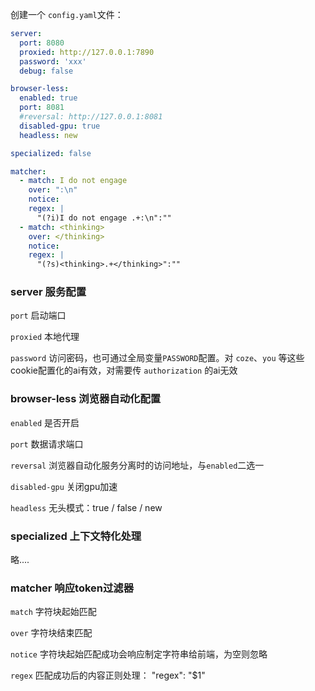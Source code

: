 创建一个 `config.yaml`文件：

```config.yaml
server:
  port: 8080
  proxied: http://127.0.0.1:7890
  password: 'xxx'
  debug: false

browser-less:
  enabled: true
  port: 8081
  #reversal: http://127.0.0.1:8081
  disabled-gpu: true
  headless: new

specialized: false

matcher:
  - match: I do not engage
    over: ":\n"
    notice:
    regex: |
      "(?i)I do not engage .+:\n":""
  - match: <thinking>
    over: </thinking>
    notice:
    regex: |
      "(?s)<thinking>.+</thinking>":""
```

### server 服务配置

`port` 启动端口

`proxied` 本地代理

`password` 访问密码，也可通过全局变量`PASSWORD`配置。对 `coze`、`you` 等这些cookie配置化的ai有效，对需要传 `authorization` 的ai无效

### browser-less 浏览器自动化配置

`enabled` 是否开启

`port` 数据请求端口

`reversal` 浏览器自动化服务分离时的访问地址，与`enabled`二选一

`disabled-gpu` 关闭gpu加速

`headless` 无头模式：true / false / new

### specialized 上下文特化处理

略....

### matcher 响应token过滤器

`match` 字符块起始匹配

`over` 字符块结束匹配

`notice` 字符块起始匹配成功会响应制定字符串给前端，为空则忽略

`regex` 匹配成功后的内容正则处理： "regex": "$1"

